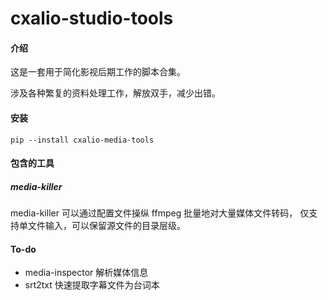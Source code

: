 # cxalio-studio-tools

#### 介绍
这是一套用于简化影视后期工作的脚本合集。

涉及各种繁复的资料处理工作，解放双手，减少出错。

#### 安装

```shell
pip --install cxalio-media-tools
```


#### 包含的工具

##### media-killer
media-killer 可以通过配置文件操纵 ffmpeg 批量地对大量媒体文件转码，
仅支持单文件输入，可以保留源文件的目录层级。


#### To-do

- media-inspector 解析媒体信息
- srt2txt 快速提取字幕文件为台词本
